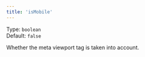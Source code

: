 ```yaml
---
title: 'isMobile'
--- 
```


Type: `boolean`<br/>
Default: `false`

Whether the meta viewport tag is taken into account.
